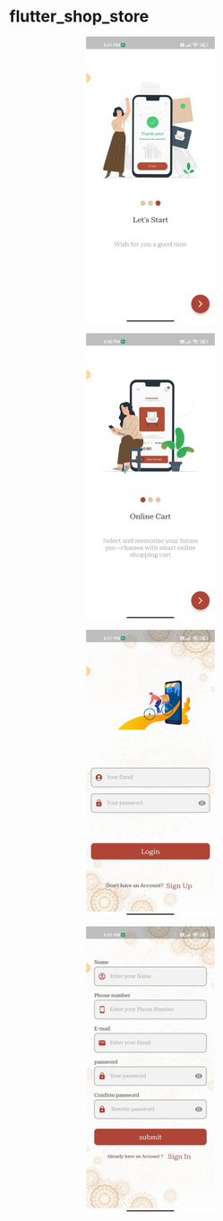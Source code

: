 # flutter_shop_store
<p align="center">
<img src="ShopAppScreenShotes/onBoarding_1.jpeg" width="230" />
  </p>
<p align="center">
<img src="ShopAppScreenShotes/onBoarding_2.jpeg" width="230" />
  </p>
  <p align="center">
<img src="ShopAppScreenShotes/login.jpeg" width="230" />
  </p>
  <p align="center">
<img src="ShopAppScreenShotes/register.jpeg" width="230" />
  </p>
